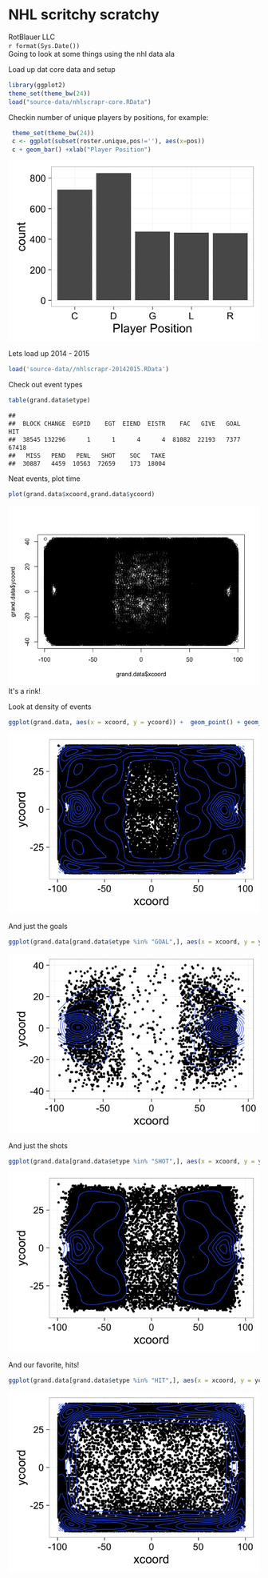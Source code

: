 # NHL scritchy scratchy
RotBlauer LLC  
`r format(Sys.Date())`  
Going to look at some things using the nhl data ala 

Load up dat core data and setup

```r
library(ggplot2)
theme_set(theme_bw(24))
load("source-data/nhlscrapr-core.RData")
```

Checkin number of unique players by positions, for example:


```r
 theme_set(theme_bw(24))
 c <- ggplot(subset(roster.unique,pos!=''), aes(x=pos))
 c + geom_bar() +xlab("Player Position")
```

![](README_files/figure-html/numPos-1.png)<!-- -->


Lets load up 2014 - 2015

```r
load('source-data//nhlscrapr-20142015.RData')
```
Check out event types

```r
table(grand.data$etype)
```

```
## 
##  BLOCK CHANGE  EGPID    EGT  EIEND  EISTR    FAC   GIVE   GOAL    HIT 
##  38545 132296      1      1      4      4  81082  22193   7377  67418 
##   MISS   PEND   PENL   SHOT    SOC   TAKE 
##  30887   4459  10563  72659    173  18004
```

Neat events, plot time

```r
plot(grand.data$xcoord,grand.data$ycoord)
```

![](README_files/figure-html/p1-1.png)<!-- -->
It's a rink!

Look at density of events

```r
ggplot(grand.data, aes(x = xcoord, y = ycoord)) +  geom_point() + geom_density2d()
```

![](README_files/figure-html/unnamed-chunk-1-1.png)<!-- -->

And just the goals

```r
ggplot(grand.data[grand.data$etype %in% "GOAL",], aes(x = xcoord, y = ycoord)) +  geom_point() + geom_density2d()
```

![](README_files/figure-html/unnamed-chunk-2-1.png)<!-- -->

And just the shots

```r
ggplot(grand.data[grand.data$etype %in% "SHOT",], aes(x = xcoord, y = ycoord)) +  geom_point() + geom_density2d()
```

![](README_files/figure-html/unnamed-chunk-3-1.png)<!-- -->

And our favorite, hits!

```r
ggplot(grand.data[grand.data$etype %in% "HIT",], aes(x = xcoord, y = ycoord)) +  geom_point() + geom_density2d()
```

![](README_files/figure-html/unnamed-chunk-4-1.png)<!-- -->
